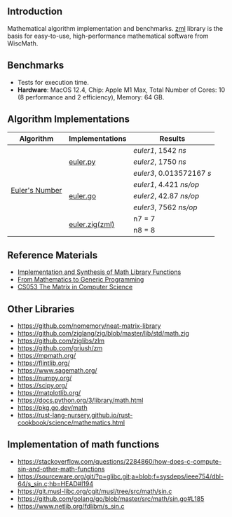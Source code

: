 ## Introduction

Mathematical algorithm implementation and benchmarks. [zml](https://github.com/wiscmath/zml.) library is the basis for
easy-to-use, high-performance mathematical software from WiscMath.

## Benchmarks
* Tests for execution time.
* __Hardware__: MacOS 12.4, Chip: Apple M1 Max, Total Number of Cores: 10 (8 performance and 2 efficiency), Memory: 64
  GB.

## Algorithm Implementations

<table>
<thead>
  <tr>
    <th>Algorithm</th>
    <th>Implementations</th>
    <th>Results</th>
  </tr>
</thead>
<tbody>
  <tr>
    <td rowspan="9"><a href="euler.md">Euler's Number</a></td>
    <td rowspan="3"><a href="python/euler.py">euler.py</a></td>
    <td><em>euler1</em>, 1542 <em>ns</em></td>
  </tr>
  <tr>
    <td><em>euler2</em>, 1750 <em>ns</em></td>
  </tr>
  <tr>
    <td><em>euler3</em>, 0.013572167 <em>s</em></td>
  </tr>
    <td rowspan="3"><a href="go/euler.go">euler.go</a></td>
    <td><em>euler1</em>, 4.421 <em>ns/op</em></td>
  <tr>
    <td><em>euler2</em>, 42.87 <em>ns/op</em></td>
  </tr>
   <tr><td><em>euler3</em>, 7562 <em>ns/op</em></td></tr>
  <tr>
    <td rowspan="3"><a href="https://github.com/wiscmath/zml/blob/main/src/euler.zig">euler.zig(zml)</a></td>
    <td>n7 = 7</td>
  </tr>
  <tr>
    <td>n8 = 8</td>
  </tr>
</tbody>
</table>       

## Reference Materials 
* [Implementation and Synthesis of Math Library Functions](https://dl.acm.org/doi/pdf/10.1145/3632874)
* [From Mathematics to Generic Programming](http://www.fm2gp.com)
* [CS053 The Matrix in Computer Science](https://cs.brown.edu/courses/cs053/current/lectures.htm)

## Other Libraries
* https://github.com/nomemory/neat-matrix-library
* https://github.com/ziglang/zig/blob/master/lib/std/math.zig
* https://github.com/ziglibs/zlm
* https://github.com/griush/zm
* https://mpmath.org/
* https://flintlib.org/
* https://www.sagemath.org/
* https://numpy.org/
* https://scipy.org/
* https://matplotlib.org/
* https://docs.python.org/3/library/math.html
* https://pkg.go.dev/math
* https://rust-lang-nursery.github.io/rust-cookbook/science/mathematics.html

## Implementation of math functions
* https://stackoverflow.com/questions/2284860/how-does-c-compute-sin-and-other-math-functions
* https://sourceware.org/git/?p=glibc.git;a=blob;f=sysdeps/ieee754/dbl-64/s_sin.c;hb=HEAD#l194
* https://git.musl-libc.org/cgit/musl/tree/src/math/sin.c
* https://github.com/golang/go/blob/master/src/math/sin.go#L185
* https://www.netlib.org/fdlibm/s_sin.c

